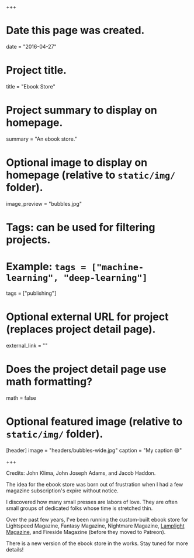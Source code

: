 +++
# Date this page was created.
date = "2016-04-27"

# Project title.
title = "Ebook Store"

# Project summary to display on homepage.
summary = "An ebook store."

# Optional image to display on homepage (relative to `static/img/` folder).
image_preview = "bubbles.jpg"

# Tags: can be used for filtering projects.
# Example: `tags = ["machine-learning", "deep-learning"]`
tags = ["publishing"]

# Optional external URL for project (replaces project detail page).
external_link = ""

# Does the project detail page use math formatting?
math = false

# Optional featured image (relative to `static/img/` folder).
[header]
image = "headers/bubbles-wide.jpg"
caption = "My caption :smile:"

+++

Credits: John Klima, John Joseph Adams, and Jacob Haddon.

The idea for the ebook store was born out of frustration when I had a few magazine subscription's expire without notice.

I discovered how many small presses are labors of love. They are often small groups of dedicated folks whose time is stretched thin.

Over the past few years, I've been running the custom-built ebook store for Lightspeed Magazine, Fantasy Magazine, Nightmare Magazine, <a href="http://lamplightmagazine.com/">Lamplight Magazine</a>, and Fireside Magazine (before they moved to Patreon).

There is a new version of the ebook store in the works. Stay tuned for more details!
